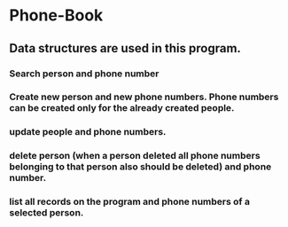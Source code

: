 # Phone-Book

## Data structures are used in this program.

### Search person and phone number
### Create new person and new phone numbers. Phone numbers can be created only for the already created people.
### update people and phone numbers.
### delete person (when a person deleted all phone numbers belonging to that person also should be deleted) and phone number.
### list all records on the program and phone numbers of a selected person.
